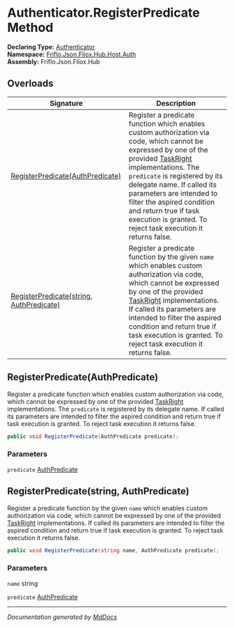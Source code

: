 ﻿<!--  
  <auto-generated>   
    The contents of this file were generated by a tool.  
    Changes to this file may be list if the file is regenerated  
  </auto-generated>   
-->

# Authenticator.RegisterPredicate Method

**Declaring Type:** [Authenticator](../index.md)  
**Namespace:** [Friflo.Json.Fliox.Hub.Host.Auth](../../index.md)  
**Assembly:** Friflo.Json.Fliox.Hub

## Overloads

| Signature                                                                          | Description                                                                                                                                                                                                                                                                                                                                                                                                  |
| ---------------------------------------------------------------------------------- | ------------------------------------------------------------------------------------------------------------------------------------------------------------------------------------------------------------------------------------------------------------------------------------------------------------------------------------------------------------------------------------------------------------ |
| [RegisterPredicate(AuthPredicate)](#registerpredicateauthpredicate)                | Register a predicate function which enables custom authorization via code, which cannot be expressed by one of the provided [TaskRight](../../Rights/TaskRight/index.md) implementations. The `predicate` is registered by its delegate name. If called its parameters are intended to filter the aspired condition and return true if task execution is granted. To reject task execution it returns false. |
| [RegisterPredicate(string, AuthPredicate)](#registerpredicatestring-authpredicate) | Register a predicate function by the given `name` which enables custom authorization via code, which cannot be expressed by one of the provided [TaskRight](../../Rights/TaskRight/index.md) implementations. If called its parameters are intended to filter the aspired condition and return true if task execution is granted. To reject task execution it returns false.                                 |

## RegisterPredicate(AuthPredicate)

Register a predicate function which enables custom authorization via code, which cannot be expressed by one of the provided [TaskRight](../../Rights/TaskRight/index.md) implementations. The `predicate` is registered by its delegate name. If called its parameters are intended to filter the aspired condition and return true if task execution is granted. To reject task execution it returns false.

```csharp
public void RegisterPredicate(AuthPredicate predicate);
```

### Parameters

`predicate`  [AuthPredicate](../../AuthPredicate/index.md)

## RegisterPredicate(string, AuthPredicate)

Register a predicate function by the given `name` which enables custom authorization via code, which cannot be expressed by one of the provided [TaskRight](../../Rights/TaskRight/index.md) implementations. If called its parameters are intended to filter the aspired condition and return true if task execution is granted. To reject task execution it returns false.

```csharp
public void RegisterPredicate(string name, AuthPredicate predicate);
```

### Parameters

`name`  string

`predicate`  [AuthPredicate](../../AuthPredicate/index.md)

___

*Documentation generated by [MdDocs](https://github.com/ap0llo/mddocs)*
